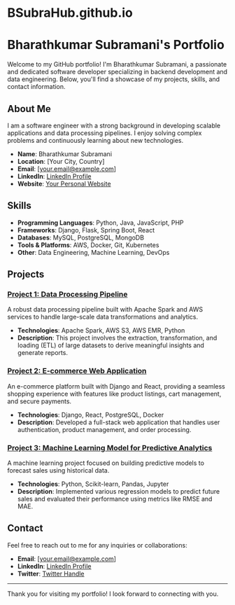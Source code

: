 # BSubraHub.github.io

# Bharathkumar Subramani's Portfolio

Welcome to my GitHub portfolio! I'm Bharathkumar Subramani, a passionate and dedicated software developer specializing in backend development and data engineering. Below, you'll find a showcase of my projects, skills, and contact information.

## About Me

I am a software engineer with a strong background in developing scalable applications and data processing pipelines. I enjoy solving complex problems and continuously learning about new technologies.

- **Name**: Bharathkumar Subramani
- **Location**: [Your City, Country]
- **Email**: [your.email@example.com]
- **LinkedIn**: [LinkedIn Profile](https://www.linkedin.com/in/yourprofile)
- **Website**: [Your Personal Website](https://www.yourwebsite.com)

## Skills

- **Programming Languages**: Python, Java, JavaScript, PHP
- **Frameworks**: Django, Flask, Spring Boot, React
- **Databases**: MySQL, PostgreSQL, MongoDB
- **Tools & Platforms**: AWS, Docker, Git, Kubernetes
- **Other**: Data Engineering, Machine Learning, DevOps

## Projects

### [Project 1: Data Processing Pipeline](https://github.com/yourusername/project1)
A robust data processing pipeline built with Apache Spark and AWS services to handle large-scale data transformations and analytics.

- **Technologies**: Apache Spark, AWS S3, AWS EMR, Python
- **Description**: This project involves the extraction, transformation, and loading (ETL) of large datasets to derive meaningful insights and generate reports.

### [Project 2: E-commerce Web Application](https://github.com/yourusername/project2)
An e-commerce platform built with Django and React, providing a seamless shopping experience with features like product listings, cart management, and secure payments.

- **Technologies**: Django, React, PostgreSQL, Docker
- **Description**: Developed a full-stack web application that handles user authentication, product management, and order processing.

### [Project 3: Machine Learning Model for Predictive Analytics](https://github.com/yourusername/project3)
A machine learning project focused on building predictive models to forecast sales using historical data.

- **Technologies**: Python, Scikit-learn, Pandas, Jupyter
- **Description**: Implemented various regression models to predict future sales and evaluated their performance using metrics like RMSE and MAE.

## Contact

Feel free to reach out to me for any inquiries or collaborations:

- **Email**: [your.email@example.com]
- **LinkedIn**: [LinkedIn Profile](https://www.linkedin.com/in/yourprofile)
- **Twitter**: [Twitter Handle](https://twitter.com/yourhandle)

---

Thank you for visiting my portfolio! I look forward to connecting with you.
